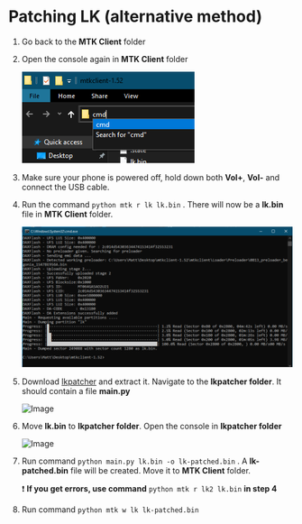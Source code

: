 # Patching LK (alternative method)

1. Go back to the **MTK Client** folder

2. Open the console again in **MTK Client** folder

   ![Image](/images/open_in_cmd.png)

3. Make sure your phone is powered off, hold down both **Vol+**, **Vol-** and connect the USB cable.

4. Run the command `python mtk r lk lk.bin` . There will now be a **lk.bin** file in **MTK Client** folder.

   ![Image](/images/get_lk.png)

5. Download [lkpatcher](https://codeload.github.com/R0rt1z2/lkpatcher/zip/refs/heads/master) and extract it. Navigate to the **lkpatcher folder**. It should contain a file **main.py**

   ![Image]()

6. Move **lk.bin** to **lkpatcher folder**. Open the console in **lkpatcher folder**

   ![Image]()

7. Run command `python main.py lk.bin -o lk-patched.bin` . A **lk-patched.bin** file will be created. Move it to **MTK Client** folder. 
   
   ❗ **If you get errors, use command** `python mtk r lk2 lk.bin` **in step 4**

8. Run command `python mtk w lk lk-patched.bin`